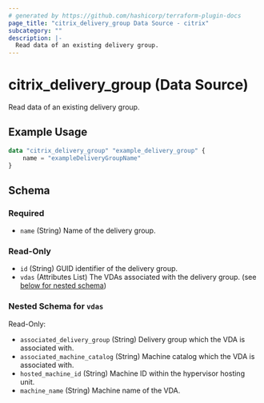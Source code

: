 ```yaml
---
# generated by https://github.com/hashicorp/terraform-plugin-docs
page_title: "citrix_delivery_group Data Source - citrix"
subcategory: ""
description: |-
  Read data of an existing delivery group.
---
```


# citrix_delivery_group (Data Source)

Read data of an existing delivery group.

## Example Usage

```terraform
data "citrix_delivery_group" "example_delivery_group" {
    name = "exampleDeliveryGroupName"
}
```

<!-- schema generated by tfplugindocs -->
## Schema

### Required

- `name` (String) Name of the delivery group.

### Read-Only

- `id` (String) GUID identifier of the delivery group.
- `vdas` (Attributes List) The VDAs associated with the delivery group. (see [below for nested schema](#nestedatt--vdas))

<a id="nestedatt--vdas"></a>
### Nested Schema for `vdas`

Read-Only:

- `associated_delivery_group` (String) Delivery group which the VDA is associated with.
- `associated_machine_catalog` (String) Machine catalog which the VDA is associated with.
- `hosted_machine_id` (String) Machine ID within the hypervisor hosting unit.
- `machine_name` (String) Machine name of the VDA.


